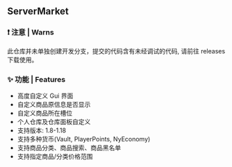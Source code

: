 ## ServerMarket

### ❗ 注意 | Warns
此仓库并未单独创建开发分支，提交的代码含有未经调试的代码, 请前往 releases 下载使用。

### ✨ 功能 | Features
* 高度自定义 Gui 界面
* 自定义商品原信息是否显示
* 自定义商品所在槽位
* 个人仓库及仓库面板自定义
* 支持版本: 1.8-1.18
* 支持多种货币(Vault, PlayerPoints, NyEconomy)
* 支持商品分类、商品搜索、商品黑名单
* 支持指定商品/分类价格范围